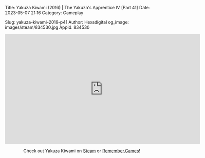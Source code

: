 Title: Yakuza Kiwami (2016) | The Yakuza's Apprentice IV [Part 41]
Date: 2023-05-07 21:16
Category: Gameplay

Slug: yakuza-kiwami-2016-p41
Author: Hexadigital
og_image: images/steam/834530.jpg
Appid: 834530

<center><iframe src="https://www.youtube.com/embed/ootZ0_WMvKE?feature=oembed" allow="accelerometer; autoplay; encrypted-media; gyroscope; picture-in-picture" width="640" height="360" frameborder="0"></iframe>

Check out Yakuza Kiwami on [Steam](https://store.steampowered.com/app/834530/?curator_clanid=34633900) or [Remember.Games](https://remember.games/game/342/)!</center>